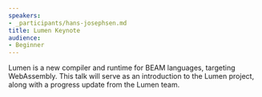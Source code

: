 ```yaml
---
speakers:
- _participants/hans-josephsen.md
title: Lumen Keynote
audience:
- Beginner
---
```

<p>Lumen is a new compiler and runtime for BEAM languages, targeting WebAssembly. This talk will serve as an introduction to the Lumen project, along with a progress update from the Lumen team.</p>
